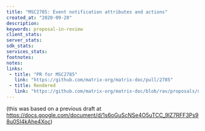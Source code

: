 ```yaml
---
title: "MSC2785: Event notification attributes and actions"
created_at: "2020-09-20"
description:
keywords: proposal-in-review
client_stats:
server_stats:
sdk_stats:
services_stats:
footnotes:
notes:
links:
 - title: "PR for MSC2785"
   link: "https://github.com/matrix-org/matrix-doc/pull/2785"
 - title: Rendered
   link: "https://github.com/matrix-org/matrix-doc/blob/rav/proposals/notification_attributes/proposals/2785-notification-attributes.md"
---
```


(this was based on a previous draft at https://docs.google.com/document/d/1s6oGuScNSe4O5uTCC_9lZ7RFF3Ps98u0SI4kAhe4Xoc)
